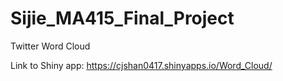 # Sijie_MA415_Final_Project
Twitter Word Cloud

Link to Shiny app: https://cjshan0417.shinyapps.io/Word_Cloud/
